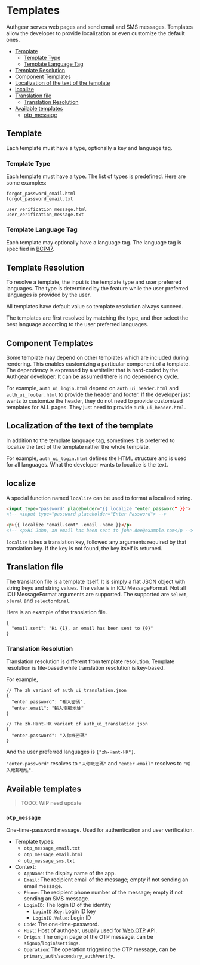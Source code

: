 # Templates

Authgear serves web pages and send email and SMS messages. Templates allow the developer to provide localization or even customize the default ones.

  * [Template](#template)
    * [Template Type](#template-type)
    * [Template Language Tag](#template-language-tag)
  * [Template Resolution](#template-resolution)
  * [Component Templates](#component-templates)
  * [Localization of the text of the template](#localization-of-the-text-of-the-template)
  * [localize](#localize)
  * [Translation file](#translation-file)
    * [Translation Resolution](#translation-resolution)
  * [Available templates](#available-templates)
    * [otp_message](#otp_message)

## Template

Each template must have a type, optionally a key and language tag.

### Template Type

Each template must have a type. The list of types is predefined. Here are some examples:

```
forgot_password_email.html
forgot_password_email.txt

user_verification_message.html
user_verification_message.txt
```

### Template Language Tag

Each template may optionally have a language tag. The language tag is specified in [BCP47](https://tools.ietf.org/html/bcp47).

## Template Resolution

To resolve a template, the input is the template type and user preferred languages. The type is determined by the feature while the user preferred languages is provided by the user.

All templates have default value so template resolution always succeed.

The templates are first resolved by matching the type, and then select the best language according to the user preferred languages.

## Component Templates

Some template may depend on other templates which are included during rendering. This enables customizing a particular component of a template. The dependency is expressed by a whitelist that is hard-coded by the Authgear developer. It can be assumed there is no dependency cycle.

For example, `auth_ui_login.html` depend on `auth_ui_header.html` and `auth_ui_footer.html` to provide the header and footer. If the developer just wants to customize the header, they do not need to provide customized templates for ALL pages. They just need to provide `auth_ui_header.html`.

## Localization of the text of the template

In addition to the template language tag, sometimes it is preferred to localize the text of the template rather the whole template.

For example, `auth_ui_login.html` defines the HTML structure and is used for all languages. What the developer wants to localize is the text.

## localize

A special function named `localize` can be used to format a localized string.

```html
<input type="password" placeholder="{{ localize "enter.password" }}">
<!-- <input type="password placeholder="Enter Password"> -->
```

```html
<p>{{ localize "email.sent" .email .name }}</p>
<!-- <p>Hi John, an email has been sent to john.doe@example.com</p -->
```

`localize` takes a translation key, followed any arguments required by that translation key. If the key is not found, the key itself is returned.

## Translation file

The translation file is a template itself. It is simply a flat JSON object with string keys and string values. The value is in ICU MessageFormat. Not all ICU MessageFormat arguments are supported. The supported are `select`, `plural` and `selectordinal`.

Here is an example of the translation file.

```json5
{
  "email.sent": "Hi {1}, an email has been sent to {0}"
}
```

### Translation Resolution

Translation resolution is different from template resolution. Template resolution is file-based while translation resolution is key-based.

For example,

```json5
// The zh variant of auth_ui_translation.json
{
  "enter.password": "輸入密碼",
  "enter.email": "輸入電郵地址"
}
```

```json5
// The zh-Hant-HK variant of auth_ui_translation.json
{
  "enter.password": "入你嘅密碼"
}
```

And the user preferred languages is `["zh-Hant-HK"]`.

`"enter.password"` resolves to `"入你嘅密碼"` and `"enter.email"` resolves to `"輸入電郵地址"`.

## Available templates

> TODO: WIP need update

### `otp_message`

One-time-password message. Used for authentication and user verification.

- Template types:
    - `otp_message_email.txt`
    - `otp_message_email.html`
    - `otp_message_sms.txt`
- Context:
    - `AppName`: the display name of the app.
    - `Email`: The recipient email of the message; empty if not sending an email message.
    - `Phone`: The recipient phone number of the message; empty if not sending an SMS message.
    - `LoginID`: The login ID of the identity
        - `LoginID.Key`: Login ID key
        - `LoginID.Value`: Login ID
    - `Code`: The one-time-password.
    - `Host`: Host of authgear, usually used for [Web OTP](https://web.dev/web-otp/) API.
    - `Origin`: The origin page of the OTP message, can be `signup`/`login`/`settings`.
    - `Operation`: The operation triggering the OTP message, can be `primary_auth`/`secondary_auth`/`verify`.
